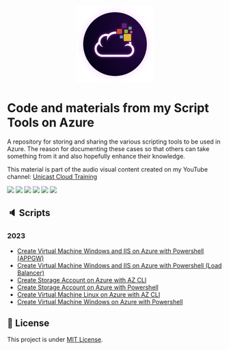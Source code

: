 <p align="center">
<img src="assets/images/unicast_logo.png">
</p>

# Code and materials from my Script Tools on Azure

A repository for storing and sharing the various scripting tools to be used in Azure. The reason for documenting these cases so that others can take something from it and also hopefully enhance their knowledge.

This material is part of the audio visual content created on my YouTube channel: [Unicast Cloud Training](https://www.youtube.com/channel/UCYpdjQbbkBQpDWI1rapkVUA)

<div> 
  <a href="https://www.linkedin.com/in/antoniocarlosjr" target="_blank"><img src="https://img.shields.io/badge/-LinkedIn-%230077B5?style=fflat&logo=linkedin&logoColor=white" target="_blank"></a>
  <a href="http://www.unicastlab.com.br/" target="_blank"><img src="https://img.shields.io/badge/-Website%2fBlog-blue?style=flat&logo=website&logoColor=white&link="_blank"></a> 
  <a href="https://mvp.microsoft.com/en-us/PublicProfile/5004987?fullName=Antonio%20Carlos%20da%20Silva%20Junior" target="_blank"><img src="https://img.shields.io/badge/-MVP%20Profile-blue?style=flat&logo=website&logoColor=white&link="_blank"></a> 
  <a href="https://discord.gg/S6zFKGA7hg" target="_blank"><img src="https://img.shields.io/badge/Discord-7289DA?style=flat&logo=discord&logoColor=white" target="_blank"></a> 
  <a href= "https://www.youtube.com/channel/UCYpdjQbbkBQpDWI1rapkVUA" target="_blank"><img src="https://img.shields.io/badge/YouTube-FF0000?style=flat&logo=youtube&logoColor=white" target="_blank"></a>
  <a href="https://www.instagram.com/unicastlab/" target="_blank"><img src="https://img.shields.io/badge/Instagram-E4405F?style=flat&logo=instagram&logoColor=white" target="_blank"></a>
</div>
    
## :speaker: Scripts
    
### 2023

- [Create Virtual Machine Windows and IIS on Azure with Powershell (APPGW)](Azure%20VM%20IIS%20(APPGW))
- [Create Virtual Machine Windows and IIS on Azure with Powershell (Load Balancer)](Azure%20VM%20IIS%20(Load%20Balancer)%20)
- [Create Storage Account on Azure with AZ CLI](Azure%20CLI/01_az_storage_account_azurecli)
- [Create Storage Account on Azure with Powershell](Azure%20Powershell/01_az_storage_account_powershell)
- [Create Virtual Machine Linux on Azure with AZ CLI](Azure%20CLI/02_az_vm_deploy_azurecli-Linux)
- [Create Virtual Machine Windows on Azure with Powershell](Azure%20Powershell/02_az_vm_deploy_powershell-Windows)

## :memo: License

This project is under [MIT License](./LICENSE).
